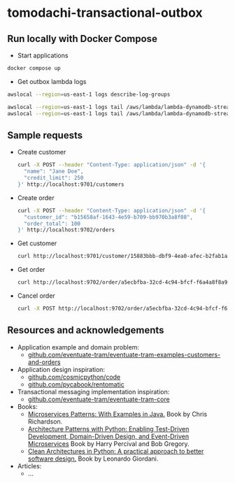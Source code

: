 # tomodachi-transactional-outbox

## Run locally with Docker Compose

- Start applications

```bash
docker compose up
```

- Get outbox lambda logs

```bash
awslocal --region=us-east-1 logs describe-log-groups

awslocal --region=us-east-1 logs tail /aws/lambda/lambda-dynamodb-streams--customers-outbox
awslocal --region=us-east-1 logs tail /aws/lambda/lambda-dynamodb-streams--orders-outbox
```

## Sample requests

- Create customer

  ```bash
  curl -X POST --header "Content-Type: application/json" -d '{
    "name": "Jane Doe",
    "credit_limit": 250
  }' http://localhost:9701/customers
  ```

- Create order

  ```bash
  curl -X POST --header "Content-Type: application/json" -d '{
    "customer_id": "b15658af-1643-4e59-b709-bb970b3a8f08",
    "order_total": 100
  }' http://localhost:9702/orders
  ```

- Get customer

  ```bash
  curl http://localhost:9701/customer/15883bbb-dbf9-4ea0-afec-b2fab1a0ab2f
  ```

- Get order

  ```bash
  curl http://localhost:9702/order/a5ecbfba-32cd-4c94-bfcf-f6a4a8f8a91c
  ```

- Cancel order

  ```bash
  curl -X POST http://localhost:9702/order/a5ecbfba-32cd-4c94-bfcf-f6a4a8f8a91c/cancel
  ```

## Resources and acknowledgements

- Application example and domain problem:
  - [github.com/eventuate-tram/eventuate-tram-examples-customers-and-orders](https://github.com/eventuate-tram/eventuate-tram-examples-customers-and-orders)
- Application design inspiration:
  - [github.com/cosmicpython/code](https://github.com/cosmicpython/code)
  - [github.com/pycabook/rentomatic](https://github.com/pycabook/rentomatic)
- Transactional messaging implementation inspiration:
  - [github.com/eventuate-tram/eventuate-tram-core](https://github.com/eventuate-tram/eventuate-tram-core)
- Books:
  - [Microservices Patterns: With Examples in Java.](https://microservices.io/book) Book by Chris Richardson.
  - [Architecture Patterns with Python: Enabling Test-Driven Development, Domain-Driven Design, and Event-Driven Microservices](https://www.cosmicpython.com/) Book by Harry Percival and Bob Gregory.
  - [Clean Architectures in Python: A practical approach to better software design.](https://leanpub.com/clean-architectures-in-python) Book by Leonardo Giordani.
- Articles:
  - ...
